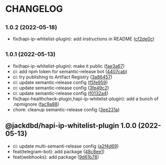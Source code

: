 # CHANGELOG

## <small>1.0.2 (2022-05-18)</small>

* fix(hapi-ip-whitelist-plugin): add instructions in README ([cf2de0c](https://github.com/jackdbd/calderone/commit/cf2de0c))

## <small>1.0.1 (2022-05-13)</small>

* fix(hapi-ip-whitelist-plugin): make it public ([fae3a67](https://github.com/jackdbd/calderone/commit/fae3a67))
* ci: add npm token for semantic-release bot ([4407cab](https://github.com/jackdbd/calderone/commit/4407cab))
* ci: try publishing to Artifact Registry ([3a86457](https://github.com/jackdbd/calderone/commit/3a86457))
* ci: update semantic-release config ([f5fe959](https://github.com/jackdbd/calderone/commit/f5fe959))
* ci: update semantic-release config ([3fe49c2](https://github.com/jackdbd/calderone/commit/3fe49c2))
* ci: update semantic-release config ([f0132a4](https://github.com/jackdbd/calderone/commit/f0132a4))
* fix(hapi-healthcheck-plugin,hapi-ip-whitelist-plugin): add a bunch of .npmignore ([fac9a88](https://github.com/jackdbd/calderone/commit/fac9a88))
* chore: cleanup semantic-release config ([3ee231a](https://github.com/jackdbd/calderone/commit/3ee231a))

## @jackdbd/hapi-ip-whitelist-plugin 1.0.0 (2022-05-13)

* ci: update multi-semanti-release config ([a2f4d69](https://github.com/jackdbd/calderone/commit/a2f4d69))
* feat(telegram-bot): add package ([48c8ee1](https://github.com/jackdbd/calderone/commit/48c8ee1))
* feat(webhooks): add package ([9d61b78](https://github.com/jackdbd/calderone/commit/9d61b78))
